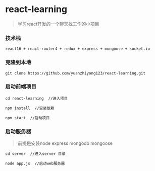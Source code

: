 # react-learning

> 学习react开发的一个聊天找工作的小项目

### 技术栈
```
react16 + react-router4 + redux + express + mongoose + socket.io 
```

### 克隆到本地

```
git clone https://github.com/yuanzhiyong123/react-learning.git
```

### 启动前端项目

```
cd react-learning  //进入项目

npm install  //安装依赖

npm start  //启动项目
```

### 启动服务器

> 前提是安装node express mongodb mongoose

```
cd server  //进入server 目录

node app.js  //启动web服务器
```